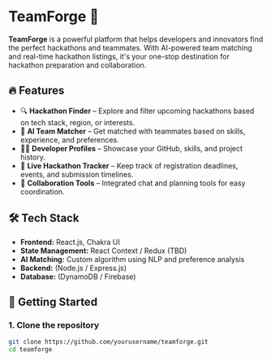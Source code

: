 # TeamForge 🚀

**TeamForge** is a powerful platform that helps developers and innovators find the perfect hackathons and teammates. With AI-powered team matching and real-time hackathon listings, it's your one-stop destination for hackathon preparation and collaboration.

## 🔥 Features

- 🔍 **Hackathon Finder** – Explore and filter upcoming hackathons based on tech stack, region, or interests.
- 🤖 **AI Team Matcher** – Get matched with teammates based on skills, experience, and preferences.
- 🧑‍💻 **Developer Profiles** – Showcase your GitHub, skills, and project history.
- 📅 **Live Hackathon Tracker** – Keep track of registration deadlines, events, and submission timelines.
- 💬 **Collaboration Tools** – Integrated chat and planning tools for easy coordination.

## 🛠️ Tech Stack

- **Frontend:** React.js, Chakra UI
- **State Management:** React Context / Redux (TBD)
- **AI Matching:** Custom algorithm using NLP and preference analysis
- **Backend:** (Node.js / Express.js)
- **Database:** (DynamoDB / Firebase)

## 🚧 Getting Started

### 1. Clone the repository

```bash
git clone https://github.com/yourusername/teamforge.git
cd teamforge
